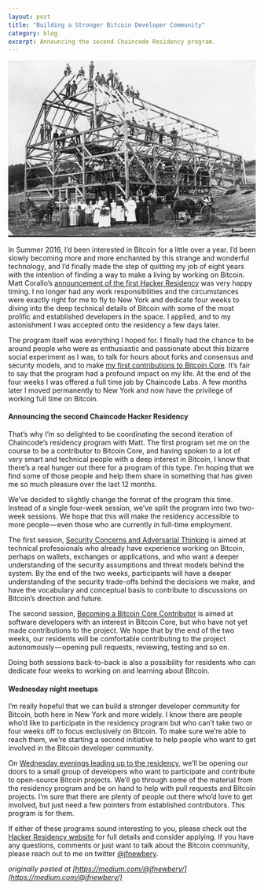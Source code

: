 ```yaml
---
layout: post
title: "Building a Stronger Bitcoin Developer Community"
category: blog
excerpt: Announcing the second Chaincode Residency program.
---
```


<img class="center-img" src="./barn-raising.jpeg" alt="barn raising">

In Summer 2016, I’d been interested in Bitcoin for a little over a year. I’d
been slowly becoming more and more enchanted by this strange and wonderful
technology, and I’d finally made the step of quitting my job of eight years
with the intention of finding a way to make a living by working on Bitcoin.
Matt Corallo’s [announcement of the first Hacker Residency][hacker residency 1 announcement]
was very happy timing. I no longer had any work responsibilities and the
circumstances were exactly right for me to fly to New York and dedicate four
weeks to diving into the deep technical details of Bitcoin with some of the
most prolific and established developers in the space. I applied, and to my
astonishment I was accepted onto the residency a few days later.

The program itself was everything I hoped for. I finally had the chance to be
around people who were as enthusiastic and passionate about this bizarre social
experiment as I was, to talk for hours about forks and consensus and security
models, and to make [my first contributions to Bitcoin Core][first contribution].
It’s fair to say that the program had a profound impact on my life. At the end
of the four weeks I was offered a full time job by Chaincode Labs. A few months
later I moved permanently to New York and now have the privilege of working
full time on Bitcoin.

#### Announcing the second Chaincode Hacker Residency

That’s why I’m so delighted to be coordinating the second iteration of
Chaincode’s residency program with Matt. The first program set me on the course
to be a contributor to Bitcoin Core, and having spoken to a lot of very smart
and technical people with a deep interest in Bitcoin, I know that there’s a
real hunger out there for a program of this type. I’m hoping that we find some
of those people and help them share in something that has given me so much
pleasure over the last 12 months.

We’ve decided to slightly change the format of the program this time. Instead
of a single four-week session, we’ve split the program into two two-week
sessions. We hope that this will make the residency accessible to more
people — even those who are currently in full-time employment.

The first session, [Security Concerns and Adversarial Thinking][session a] is
aimed at technical professionals who already have experience working on
Bitcoin, perhaps on wallets, exchanges or applications, and who want a deeper
understanding of the security assumptions and threat models behind the system.
By the end of the two weeks, participants will have a deeper understanding of
the security trade-offs behind the decisions we make, and have the vocabulary
and conceptual basis to contribute to discussions on Bitcoin’s direction and
future.

The second session, [Becoming a Bitcoin Core Contributor][session b] is
aimed at software developers with an interest in Bitcoin Core, but who have not
yet made contributions to the project. We hope that by the end of the two
weeks, our residents will be comfortable contributing to the project
autonomously — opening pull requests, reviewing, testing and so on.

Doing both sessions back-to-back is also a possibility for residents who can
dedicate four weeks to working on and learning about Bitcoin.

#### Wednesday night meetups

I’m really hopeful that we can build a stronger developer community for
Bitcoin, both here in New York and more widely. I know there are people who’d
like to participate in the residency program but who can’t take two or four
weeks off to focus exclusively on Bitcoin. To make sure we’re able to reach
them, we’re starting a second initiative to help people who want to get
involved in the Bitcoin developer community.

On [Wednesday evenings leading up to the residency][meetups], we’ll be opening our doors
to a small group of developers who want to participate and contribute to
open-source Bitcoin projects. We’ll go through some of the material from the
residency program and be on hand to help with pull requests and Bitcoin
projects. I’m sure that there are plenty of people out there who’d love to get
involved, but just need a few pointers from established contributors. This
program is for them.

If either of these programs sound interesting to you, please check out the
[Hacker Residency website][residency website] for full details and consider
applying. If you have any questions, comments or just want to talk about the
Bitcoin community, please reach out to me on twitter [@jfnewbery][twitter].

_originally posted at [https://medium.com/@jfnewbery/](https://medium.com/@jfnewbery/)_

[hacker residency 1 announcement]: http://bluematt.bitcoin.ninja/2016/08/08/chaincode/
[first contribution]: https://github.com/bitcoin/bitcoin/pull/8747
[session a]: http://hackerresidency.com/#session-a
[session b]: http://hackerresidency.com/#session-b
[meetups]: http://hackerresidency.com/#meetups
[residency website]: http://hackerresidency.com/
[twitter]: http://twitter.com/jfnewbery
